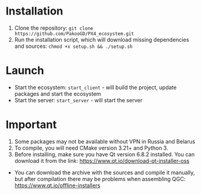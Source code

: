 # Installation
1. Clone the repository: `git clone https://github.com/PakooGD/PX4_ecosystem.git`
2. Run the installation script, which will download missing dependencies and sources: `chmod +x setup.sh && ./setup.sh`

# Launch
- Start the ecosystem: `start_client` - will build the project, update packages and start the ecosystem
- Start the server: `start_server` - will start the server

# Important
1. Some packages may not be available without VPN in Russia and Belarus
2. To compile, you will need CMake version 3.21+ and Python 3.
3. Before installing, make sure you have Qt version 6.8.2 installed. You can download it from the link: https://www.qt.io/download-qt-installer-oss
* You can download the archive with the sources and compile it manually, but after compilation there may be problems when assembling QGC: https://www.qt.io/offline-installers